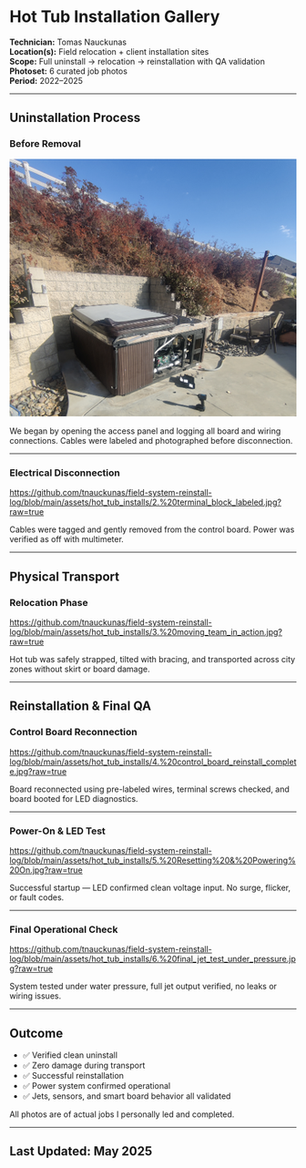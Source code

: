 # Hot Tub Installation Gallery  
**Technician:** Tomas Nauckunas  
**Location(s):** Field relocation + client installation sites  
**Scope:** Full uninstall → relocation → reinstallation with QA validation  
**Photoset:** 6 curated job photos  
**Period:** 2022–2025

---

## Uninstallation Process

### Before Removal  
![Hot tub access panel exposed pre-removal](https://github.com/tnauckunas/field-system-reinstall-log/blob/main/assets/hot_tub_installs/1.%20panel_exposed_before_removal.jpg?raw=true)

We began by opening the access panel and logging all board and wiring connections. Cables were labeled and photographed before disconnection.

---

### Electrical Disconnection  
https://github.com/tnauckunas/field-system-reinstall-log/blob/main/assets/hot_tub_installs/2.%20terminal_block_labeled.jpg?raw=true

Cables were tagged and gently removed from the control board. Power was verified as off with multimeter.

---

## Physical Transport

### Relocation Phase  
https://github.com/tnauckunas/field-system-reinstall-log/blob/main/assets/hot_tub_installs/3.%20moving_team_in_action.jpg?raw=true

Hot tub was safely strapped, tilted with bracing, and transported across city zones without skirt or board damage.

---

## Reinstallation & Final QA

### Control Board Reconnection  
https://github.com/tnauckunas/field-system-reinstall-log/blob/main/assets/hot_tub_installs/4.%20control_board_reinstall_complete.jpg?raw=true

Board reconnected using pre-labeled wires, terminal screws checked, and board booted for LED diagnostics.

---

### Power-On & LED Test  
https://github.com/tnauckunas/field-system-reinstall-log/blob/main/assets/hot_tub_installs/5.%20Resetting%20&%20Powering%20On.jpg?raw=true

Successful startup — LED confirmed clean voltage input. No surge, flicker, or fault codes.

---

### Final Operational Check  
https://github.com/tnauckunas/field-system-reinstall-log/blob/main/assets/hot_tub_installs/6.%20final_jet_test_under_pressure.jpg?raw=true

System tested under water pressure, full jet output verified, no leaks or wiring issues.

---

## Outcome

- ✅ Verified clean uninstall  
- ✅ Zero damage during transport  
- ✅ Successful reinstallation  
- ✅ Power system confirmed operational  
- ✅ Jets, sensors, and smart board behavior all validated

All photos are of actual jobs I personally led and completed.

---

## Last Updated: May 2025
